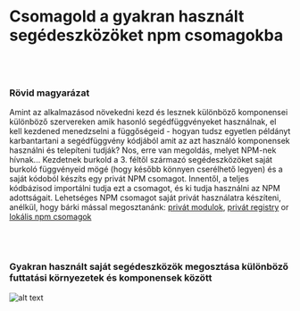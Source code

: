 # Csomagold a gyakran használt segédeszközöket npm csomagokba

<br/><br/>

### Rövid magyarázat

Amint az alkalmazásod növekedni kezd és lesznek különböző komponensei különböző szervereken amik hasonló segédfüggvényeket használnak, el kell kezdened menedzselni a függőségeid - hogyan tudsz egyetlen példányt karbantartani a segédfüggvény kódjából amit az azt használó komponensek használni és telepíteni tudják? Nos, erre van megoldás, melyet NPM-nek hívnak... Kezdetnek burkold a 3. féltől származó segédeszközöket saját burkoló függvényeid mögé (hogy később könnyen cserélhető legyen) és a saját kódoból készíts egy privát NPM csomagot. Innentől, a teljes kódbázisod importálni tudja ezt a csomagot, és ki tudja használni az NPM adottságait. Lehetséges NPM csomagot saját privát használatra készíteni, anélkül, hogy bárki mással megosztanánk: [privát modulok](https://docs.npmjs.com/private-modules/intro), [privát registry](https://npme.npmjs.com/docs/tutorials/npm-enterprise-with-nexus.html) or [lokális npm csomagok](https://medium.com/@arnaudrinquin/build-modular-application-with-npm-local-modules-dfc5ff047bcc)

<br/><br/>

### Gyakran használt saját segédeszközök megosztása különböző futtatási környezetek és komponensek között

![alt text](https://github.com/i0natan/nodebestpractices/blob/master/assets/images/Privatenpm.png "A projekt komponensekre bontása")
